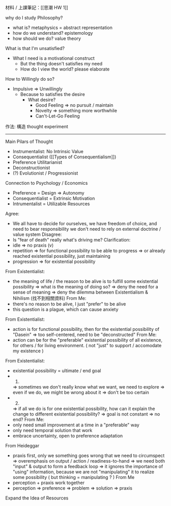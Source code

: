 
材料 / 上課筆記：[[思潮 HW 1]]

why do I study Philosophy?
- what is? metaphysics = abstract representation
- how do we understand? epistemology
- how should we do? value theory

What is that I'm unsatisfied?
- What I need is a motivational construct
	- But the thing doesn't satisfies my need
	- How do I view the world? please elaborate

How to Willingly do so?
- Impulsive => Unwillingly
	- Because to satisfies the desire
		- What desire?
			- Good Feeling => no pursuit / maintain
			- Novelty => something more worthwhile
			- Can't-Let-Go Feeling

作法: 構造 thought experiment

---

Main Pilars of Thought
- Instrumentalist: No Intrinsic Value
- Consequentialist ([[Types of Consequentialism]])
- Preference Utilitarianist
- Deconstructionist
- (?) Evolutionist / Progressionist

Connection to Psychology / Economics
- Preference = Design => Autonomy
- Consequentialist = Extrinsic Motivation
- Intrumentalist = Utilizable Resources

Agree:
- We all have to decide for ourselves, 
	we have freedom of choice, and need to bear responsibility
	we don't need to rely on external doctrine / value system
Disagree:
- Is "fear of death" really what's driving me?
Clarification:
- idle => no praxis (v)
- repetition
	=> for functional possibility to be able to progress
	=> or already reached existential possibility, just maintaining
- progression => for existential possibility

From Existentialist:
- the meaning of life / the reason to be alive
	is to fulfill some existential possibility
	=> what is the meaning of doing so?
	=> deny the need for a sense of meaning
	=> deny the dilemma between Existentialism & Nihilism
	 (找不到相關資料)
From Me:
- there's no reason to be alive, I just "prefer" to be alive
- this question is a plague, which can cause anxiety

From Existentialist:
- action is for functional possibility,
	then for the existential possibility of "Dasein"
	=> too self-centered, need to be "deconstructed"
From Me:
- action can be for the "preferable" existential possibility
	of all existence, for others / for living environment.
	( not "just" to support / accomodate my existence )

From Existentialist:
- existential possibility = ultimate / end goal
- 1.
	=> sometimes we don't really know what we want, we need to explore
	=> even if we do, we might be wrong about it
	=> don't be too certain
- 2.
	=> if all we do is for one existential possibility, how can it explain the change to different existential possibility?
	=> goal is not constant => no end?
From Me:
- only need small improvement at a time in a "preferable" way
- only need temporal solution that work
- embrace uncertainty, open to preference adaptation

From Heideggar
- praxis first,
	only we something goes wrong that we need to circumspect
	=> overemphasis on output / action / readiness-to-hand
	=> we need both "input" & output to form a feedback loop
	=> it ignores the importance of "using" information, 
	because we are not "manipulating" it to realize some possibility
	( but thinking = manipulating ? )
From Me
- perception + praxis work together
- perception => preference
  => problem => solution => praxis

Expand the Idea of Resources
